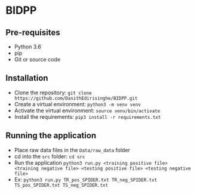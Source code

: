 # BIDPP

## Pre-requisites
- Python 3.6
- pip
- Git or source code

## Installation
- Clone the repository: `git clone https://github.com/DasithEdirisinghe/BIDPP.git`
- Create a virtual environment: `python3 -m venv venv`
- Activate the virtual environment: `source venv/bin/activate`
- Install the requirements: `pip3 install -r requirements.txt`

## Running the application
- Place raw data files in the `Data/raw_data` folder
- cd into the `src` folder: `cd src`
- Run the application `python3 run.py <training positive file> <training negative file> <testing positive file> <testing negative file>` 
- Ex: `python3 run.py TR_pos_SPIDER.txt TR_neg_SPIDER.txt TS_pos_SPIDER.txt TS_neg_SPIDER.txt`
